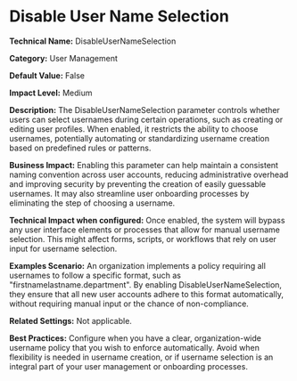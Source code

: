 # Disable User Name Selection

**Technical Name:** DisableUserNameSelection

**Category:** User Management

**Default Value:** False

**Impact Level:** Medium

**Description:** The DisableUserNameSelection parameter controls whether users can select usernames during certain operations, such as creating or editing user profiles. When enabled, it restricts the ability to choose usernames, potentially automating or standardizing username creation based on predefined rules or patterns.

**Business Impact:** Enabling this parameter can help maintain a consistent naming convention across user accounts, reducing administrative overhead and improving security by preventing the creation of easily guessable usernames. It may also streamline user onboarding processes by eliminating the step of choosing a username.

**Technical Impact when configured:** Once enabled, the system will bypass any user interface elements or processes that allow for manual username selection. This might affect forms, scripts, or workflows that rely on user input for username selection.

**Examples Scenario:** An organization implements a policy requiring all usernames to follow a specific format, such as "firstnamelastname.department". By enabling DisableUserNameSelection, they ensure that all new user accounts adhere to this format automatically, without requiring manual input or the chance of non-compliance.

**Related Settings:** Not applicable.

**Best Practices:** Configure when you have a clear, organization-wide username policy that you wish to enforce automatically. Avoid when flexibility is needed in username creation, or if username selection is an integral part of your user management or onboarding processes.